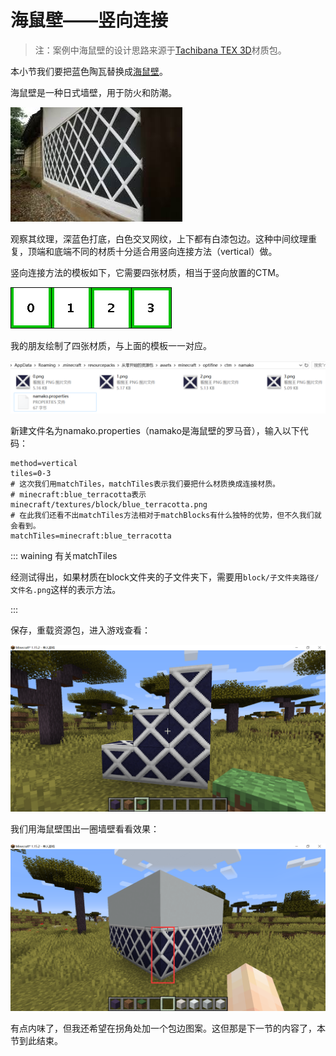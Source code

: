 # 海鼠壁——竖向连接

> 注：案例中海鼠壁的设计思路来源于[Tachibana TEX 3D](https://tachibana11111.wixsite.com/tachibana-tex-3d)材质包。

本小节我们要把蓝色陶瓦替换成[海鼠壁](https://en.wikipedia.org/wiki/Namako_wall)。

海鼠壁是一种日式墙壁，用于防火和防潮。

![海鼠壁にも「漆喰ドカッと」 | 淡路島の近畿壁材工業株式会社](vertical.assets/images.jpg)

观察其纹理，深蓝色打底，白色交叉网纹，上下都有白漆包边。这种中间纹理重复，顶端和底端不同的材质十分适合用竖向连接方法（vertical）做。

竖向连接方法的模板如下，它需要四张材质，相当于竖向放置的CTM。

![](vertical.assets/vertical_template.png)

我的朋友绘制了四张材质，与上面的模板一一对应。

![image-20200708202727524](vertical.assets/image-20200708202727524.png)

新建文件名为namako.properties（namako是海鼠壁的罗马音），输入以下代码：

```properties
method=vertical
tiles=0-3
# 这次我们用matchTiles，matchTiles表示我们要把什么材质换成连接材质。
# minecraft:blue_terracotta表示minecraft/textures/block/blue_terracotta.png
# 在此我们还看不出matchTiles方法相对于matchBlocks有什么独特的优势，但不久我们就会看到。
matchTiles=minecraft:blue_terracotta
```

::: waining 有关matchTiles

经测试得出，如果材质在block文件夹的子文件夹下，需要用`block/子文件夹路径/文件名.png`这样的表示方法。

:::

保存，重载资源包，进入游戏查看：

![image-20200708201423876](vertical.assets/image-20200708201423876.png)

我们用海鼠壁围出一圈墙壁看看效果：

![image-20200708205113091](vertical.assets/image-20200708205113091.png)

有点内味了，但我还希望在拐角处加一个包边图案。这但那是下一节的内容了，本节到此结束。

<br/><br/><Vssue/>